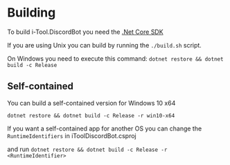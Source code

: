 # Building

To build i-Tool.DiscordBot you need the [.Net Core SDK](https://github.com/dotnet/core/blob/master/release-notes/download-archives/1.1.1-download.md)

If you are using Unix you can build by running the `./build.sh` script.

On Windows you need to execute this command: `dotnet restore && dotnet build -c Release`

## Self-contained

You can build a self-contained version for Windows 10 x64

`dotnet restore && dotnet build -c Release -r win10-x64`

If you want a self-contained app for another OS you can change the `RuntimeIdentifiers` in iToolDiscordBot.csproj

and run `dotnet restore && dotnet build -c Release -r <RuntimeIdentifier>`
